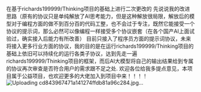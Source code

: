在基于richards199999/Thinking项目的基础上进行二次更改的
先说说我的改进思路（原有的协议只是单纯解放了AI思考能力，但是这种解放很局限，解放后的模型对于编程方面的做不到百分百的代码工整，也不会过于专注，既然它能接受一个协议的提示词，那么必然可以像编程一样接受多个协议嵌套（在各个国产AI上面试验过，确实接入后能力有所改善）
目前只接入了程序员方面的提示词协议，未来将接入更多行业方面的协议，我的目的是在运行richards199999/Thinking项目的基础上依旧可以持续化的运行各类子协议，达到先走一遍richards199999/Thinking项目的框架，而后AI大模型将自己的输出结果给到专属的协议再次审查是否符合用户的需求跟不足之处.
欢迎各位给我多提点意见，本项目属于公益项目，也欢迎更多的大佬加入到项目中来！！！！
![Uploading cd843967471a141274ffdb81a96c284.jpg…]()
